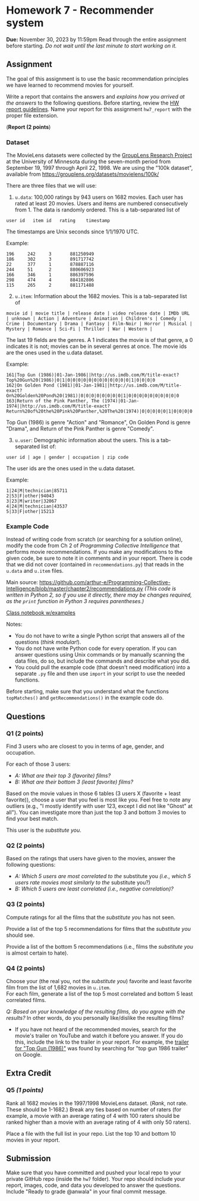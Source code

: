 # Homework 7 - Recommender system
**Due:** November 30, 2023 by 11:59pm
Read through the entire assignment before starting.  *Do not wait until the last minute to start working on it.* 

## Assignment

The goal of this assignment is to use the basic recommendation principles we have learned to recommend movies for yourself.

Write a report that contains the answers and *explains how you arrived at the answers* to the following questions. Before starting, review the [HW report guidelines](https://github.com/anwala/teaching-web-science/blob/main/fall-2023/homework/hw0/reports.md).  Name your report for this assignment `hw7_report` with the proper file extension.

(**Report (2 points**)

### Dataset
The MovieLens datasets were collected by the [GroupLens Research Project](https://grouplens.org/) at the University of Minnesota during the seven-month period from September 19, 1997 through April 22, 1998.  We are using the "100k dataset", available from
https://grouplens.org/datasets/movielens/100k/

There are three files that we will use:

1.  `u.data`: 100,000 ratings by 943 users on 1682 movies. Each user has rated at least 20 movies. Users and items are numbered
consecutively from 1. The data is randomly ordered. This is a tab-separated list of 

```
user id   item id   rating    timestamp
```

The timestamps are Unix seconds since 1/1/1970 UTC.

Example:
```
196     242     3       881250949
186     302     3       891717742
22      377     1       878887116
244     51      2       880606923
166     346     1       886397596
298     474     4       884182806
115     265     2       881171488
```

2.  `u.item`: Information about the 1682 movies. This is a tab-separated list of

```
movie id | movie title | release date | video release date | IMDb URL | unknown | Action | Adventure | Animation | Children's | Comedy | Crime | Documentary | Drama | Fantasy | Film-Noir | Horror | Musical | Mystery | Romance | Sci-Fi | Thriller | War | Western |
```

The last 19 fields are the genres. A 1 indicates the movie is of that genre, a 0 indicates it is not; movies can be in several genres at once. The movie ids are the ones used in the u.data dataset. 

Example:

```
161|Top Gun (1986)|01-Jan-1986||http://us.imdb.com/M/title-exact?Top%20Gun%20(1986)|0|1|0|0|0|0|0|0|0|0|0|0|0|0|1|0|0|0|0 
162|On Golden Pond (1981)|01-Jan-1981||http://us.imdb.com/M/title-exact?On%20Golden%20Pond%20(1981)|0|0|0|0|0|0|0|0|1|0|0|0|0|0|0|0|0|0|0 
163|Return of the Pink Panther, The (1974)|01-Jan-1974||http://us.imdb.com/M/title-exact?Return%20of%20the%20Pink%20Panther,%20The%20(1974)|0|0|0|0|0|1|0|0|0|0|0|0|0|0|0|0|0|0|0
``` 

Top Gun (1986) is genre "Action" and "Romance", On Golden Pond is genre "Drama", and Return of the Pink Panther is genre "Comedy".

3.  `u.user`: Demographic information about the users. This is a tab-separated list of:

```
user id | age | gender | occupation | zip code
```

The user ids are the ones used in the u.data dataset.

Example:
```
1|24|M|technician|85711 
2|53|F|other|94043 
3|23|M|writer|32067 
4|24|M|technician|43537 
5|33|F|other|15213
```

### Example Code
Instead of writing code from scratch (or searching for a solution online), modify the code from Ch 2 of *Programming Collective Intelligence* that performs movie recommendations.  If you make any modifications to the given code, be sure to note it in comments and in your report. There is code that we did not cover (contained in `recommendations.py`) that reads in the `u.data` and `u.item` files. 

Main source: https://github.com/arthur-e/Programming-Collective-Intelligence/blob/master/chapter2/recommendations.py  *(This code is written in Python 2, so if you use it directly, there may be changes required, as the `print` function in Python 3 requires parentheses.)*

[Class notebook w/examples](https://github.com/anwala/teaching-web-science/blob/main/fall-2022/week-11/data_440_03_f22_mod_11_pci_ch_02.ipynb)

Notes:
* You do not have to write a single Python script that answers all of the questions (*think modular!*). 
* You do not have write Python code for every operation. If you can answer questions using Unix commands or by manually scanning the data files, do so, but include the commands and describe what you did.
* You could pull the example code (that doesn't need modification) into a separate `.py` file and then use `import` in your script to use the needed functions.

Before starting, make sure that you understand what the functions `topMatches()` and `getRecommendations()` in the example code do.

## Questions

### Q1 (2 points)
Find 3 users who are closest to you in terms of age, gender, and occupation.  

For each of those 3 users:
* *A: What are their top 3 (favorite) films?*
* *B: What are their bottom 3 (least favorite) films?*

Based on the movie values in those 6 tables (3 users X (favorite + least favorite)), choose a user that you feel is most like you.  Feel free to note any outliers (e.g., "I mostly identify with user 123, except I did not like "Ghost" at all").  You can investigate more than just the top 3 and bottom 3 movies to find your best match.

This user is the *substitute you*.  

### Q2 (2 points)

Based on the ratings that users have given to the movies, answer the following questions:

* *A: Which 5 users are most correlated to the* substitute you *(i.e., which 5 users rate movies most similarly to the* substitute you?)
* *B: Which 5 users are least correlated (i.e., negative correlation)?*

### Q3 (2 points)
Compute ratings for all the films that the *substitute you* has not seen.  

Provide a list of the top 5 recommendations for films that the *substitute you* should see.  

Provide a list of the bottom 5 recommendations (i.e., films the *substitute you* is almost certain to hate).

### Q4 (2 points)
Choose your (the real you, not the *substitute you*) favorite and least favorite film from the list of 1,682 movies in `u.item`.  
For each film, generate a list of the top 5 most correlated and bottom 5 least correlated films. 

*Q: Based on your knowledge of the resulting films, do you agree with the results?*  In other words, do you personally like/dislike the resulting films?  
* If you have not heard of the recommended movies, search for the movie's trailer on YouTube and watch it before you answer.  If you do this, include the link to the trailer in your report.  For example, the [trailer for "Top Gun (1986)"](https://www.youtube.com/watch?v=xa_z57UatDY) was found by searching for "top gun 1986 trailer" on Google.   

## Extra Credit
<!--
### Q5 *(2 points)*

Filter the MovieLens dataset so that it only contains movies with at least 10 ratings.  

*A: How many movies are in the filtered dataset?*

Re-do Q3 and Q4 using this dataset.  

*B: Do you think the recommendations have improved?*
-->
### Q5 *(1 points)*  

Rank all 1682 movies in the 1997/1998 MovieLens dataset.  (*Rank*, not rate. These should be 1-1682.) Break any ties based on number of raters (for example, a movie with an average rating of 4 with 100 raters should be ranked higher than a movie with an average rating of 4 with only 50 raters).

Place a file with the full list in your repo. List the top 10 and bottom 10 movies in your report.
<!--
### Q6 *(1 points)*  

Rank the 1682 movies in the 1997/1998 MovieLens dataset according to [today's IMDB data](https://www.imdb.com/interfaces/).  Note that the IMDB data includes TV shows and other items that aren't movies. Break any ties based on number of raters (for example, a movie with an average rating of 7.2 with 10,000 raters should be ranked higher than a movie with a rating of 7.2 with only 9,000 raters).

Place a file with the full list in your repo.  List the top 10 and bottom 10 movies in your report.

### Q7 *(1 point)*

*You must have done both Q5 and Q6 to complete this question.*

Draw a scatterplot where each dot is a film (i.e., 1682 dots).  The x-axis is the MovieLens ranking (Q5) and the y-axis is today's IMDB ranking (Q6).  Note that the MovieLens ratings are 1-5 and the IMDB ratings are 1-10, so you may want to normalize the data before plotting.  *The scatterplot must be created in R or Python, no Excel.*

*A: Describe any interesting outliers.*
-->
## Submission

Make sure that you have committed and pushed your local repo to your private GitHub repo (inside the `hw7` folder).  Your repo should include your report, images, code, and data you developed to answer the questions. Include "Ready to grade @anwala" in your final commit message. 

